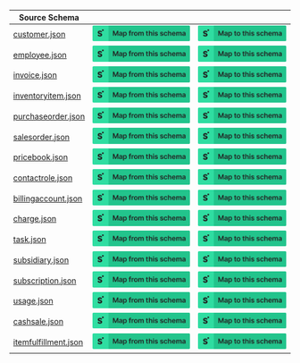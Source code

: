 | Source Schema                                                                                                          |                                                                                                                                                                                                                                                                                                           |                                                                                                                                                                                                                                                                                                     |
| ---------------------------------------------------------------------------------------------------------------------- | --------------------------------------------------------------------------------------------------------------------------------------------------------------------------------------------------------------------------------------------------------------------------------------------------------- | --------------------------------------------------------------------------------------------------------------------------------------------------------------------------------------------------------------------------------------------------------------------------------------------------- |
| [customer.json](https://raw.githubusercontent.com/Stedi/registry/main/schemas/netsuite/v1/customer.json)               | [![Map from this schema](/images/MapFromThisSchema.svg)](https://terminal.stedi.com/mappings/import?name=Mapping%20from%20Netsuite's%20customer%20schema&referrer=registry-repo&source_json_schema=https://raw.githubusercontent.com/Stedi/registry/main/schemas/netsuite/v1/customer.json)               | [![Map to this schema](/images/MapToThisSchema.svg)](https://terminal.stedi.com/mappings/import?name=Mapping%20to%20Netsuite's%20customer%20schema&referrer=registry-repo&target_json_schema=https://raw.githubusercontent.com/Stedi/registry/main/schemas/netsuite/v1/customer.json)               |
| [employee.json](https://raw.githubusercontent.com/Stedi/registry/main/schemas/netsuite/v1/employee.json)               | [![Map from this schema](/images/MapFromThisSchema.svg)](https://terminal.stedi.com/mappings/import?name=Mapping%20from%20Netsuite's%20employee%20schema&referrer=registry-repo&source_json_schema=https://raw.githubusercontent.com/Stedi/registry/main/schemas/netsuite/v1/employee.json)               | [![Map to this schema](/images/MapToThisSchema.svg)](https://terminal.stedi.com/mappings/import?name=Mapping%20to%20Netsuite's%20employee%20schema&referrer=registry-repo&target_json_schema=https://raw.githubusercontent.com/Stedi/registry/main/schemas/netsuite/v1/employee.json)               |
| [invoice.json](https://raw.githubusercontent.com/Stedi/registry/main/schemas/netsuite/v1/invoice.json)                 | [![Map from this schema](/images/MapFromThisSchema.svg)](https://terminal.stedi.com/mappings/import?name=Mapping%20from%20Netsuite's%20invoice%20schema&referrer=registry-repo&source_json_schema=https://raw.githubusercontent.com/Stedi/registry/main/schemas/netsuite/v1/invoice.json)                 | [![Map to this schema](/images/MapToThisSchema.svg)](https://terminal.stedi.com/mappings/import?name=Mapping%20to%20Netsuite's%20invoice%20schema&referrer=registry-repo&target_json_schema=https://raw.githubusercontent.com/Stedi/registry/main/schemas/netsuite/v1/invoice.json)                 |
| [inventoryitem.json](https://raw.githubusercontent.com/Stedi/registry/main/schemas/netsuite/v1/inventoryitem.json)     | [![Map from this schema](/images/MapFromThisSchema.svg)](https://terminal.stedi.com/mappings/import?name=Mapping%20from%20Netsuite's%20inventoryitem%20schema&referrer=registry-repo&source_json_schema=https://raw.githubusercontent.com/Stedi/registry/main/schemas/netsuite/v1/inventoryitem.json)     | [![Map to this schema](/images/MapToThisSchema.svg)](https://terminal.stedi.com/mappings/import?name=Mapping%20to%20Netsuite's%20inventoryitem%20schema&referrer=registry-repo&target_json_schema=https://raw.githubusercontent.com/Stedi/registry/main/schemas/netsuite/v1/inventoryitem.json)     |
| [purchaseorder.json](https://raw.githubusercontent.com/Stedi/registry/main/schemas/netsuite/v1/purchaseorder.json)     | [![Map from this schema](/images/MapFromThisSchema.svg)](https://terminal.stedi.com/mappings/import?name=Mapping%20from%20Netsuite's%20purchaseorder%20schema&referrer=registry-repo&source_json_schema=https://raw.githubusercontent.com/Stedi/registry/main/schemas/netsuite/v1/purchaseorder.json)     | [![Map to this schema](/images/MapToThisSchema.svg)](https://terminal.stedi.com/mappings/import?name=Mapping%20to%20Netsuite's%20purchaseorder%20schema&referrer=registry-repo&target_json_schema=https://raw.githubusercontent.com/Stedi/registry/main/schemas/netsuite/v1/purchaseorder.json)     |
| [salesorder.json](https://raw.githubusercontent.com/Stedi/registry/main/schemas/netsuite/v1/salesorder.json)           | [![Map from this schema](/images/MapFromThisSchema.svg)](https://terminal.stedi.com/mappings/import?name=Mapping%20from%20Netsuite's%20salesorder%20schema&referrer=registry-repo&source_json_schema=https://raw.githubusercontent.com/Stedi/registry/main/schemas/netsuite/v1/salesorder.json)           | [![Map to this schema](/images/MapToThisSchema.svg)](https://terminal.stedi.com/mappings/import?name=Mapping%20to%20Netsuite's%20salesorder%20schema&referrer=registry-repo&target_json_schema=https://raw.githubusercontent.com/Stedi/registry/main/schemas/netsuite/v1/salesorder.json)           |
| [pricebook.json](https://raw.githubusercontent.com/Stedi/registry/main/schemas/netsuite/v1/pricebook.json)             | [![Map from this schema](/images/MapFromThisSchema.svg)](https://terminal.stedi.com/mappings/import?name=Mapping%20from%20Netsuite's%20pricebook%20schema&referrer=registry-repo&source_json_schema=https://raw.githubusercontent.com/Stedi/registry/main/schemas/netsuite/v1/pricebook.json)             | [![Map to this schema](/images/MapToThisSchema.svg)](https://terminal.stedi.com/mappings/import?name=Mapping%20to%20Netsuite's%20pricebook%20schema&referrer=registry-repo&target_json_schema=https://raw.githubusercontent.com/Stedi/registry/main/schemas/netsuite/v1/pricebook.json)             |
| [contactrole.json](https://raw.githubusercontent.com/Stedi/registry/main/schemas/netsuite/v1/contactrole.json)         | [![Map from this schema](/images/MapFromThisSchema.svg)](https://terminal.stedi.com/mappings/import?name=Mapping%20from%20Netsuite's%20contactrole%20schema&referrer=registry-repo&source_json_schema=https://raw.githubusercontent.com/Stedi/registry/main/schemas/netsuite/v1/contactrole.json)         | [![Map to this schema](/images/MapToThisSchema.svg)](https://terminal.stedi.com/mappings/import?name=Mapping%20to%20Netsuite's%20contactrole%20schema&referrer=registry-repo&target_json_schema=https://raw.githubusercontent.com/Stedi/registry/main/schemas/netsuite/v1/contactrole.json)         |
| [billingaccount.json](https://raw.githubusercontent.com/Stedi/registry/main/schemas/netsuite/v1/billingaccount.json)   | [![Map from this schema](/images/MapFromThisSchema.svg)](https://terminal.stedi.com/mappings/import?name=Mapping%20from%20Netsuite's%20billingaccount%20schema&referrer=registry-repo&source_json_schema=https://raw.githubusercontent.com/Stedi/registry/main/schemas/netsuite/v1/billingaccount.json)   | [![Map to this schema](/images/MapToThisSchema.svg)](https://terminal.stedi.com/mappings/import?name=Mapping%20to%20Netsuite's%20billingaccount%20schema&referrer=registry-repo&target_json_schema=https://raw.githubusercontent.com/Stedi/registry/main/schemas/netsuite/v1/billingaccount.json)   |
| [charge.json](https://raw.githubusercontent.com/Stedi/registry/main/schemas/netsuite/v1/charge.json)                   | [![Map from this schema](/images/MapFromThisSchema.svg)](https://terminal.stedi.com/mappings/import?name=Mapping%20from%20Netsuite's%20charge%20schema&referrer=registry-repo&source_json_schema=https://raw.githubusercontent.com/Stedi/registry/main/schemas/netsuite/v1/charge.json)                   | [![Map to this schema](/images/MapToThisSchema.svg)](https://terminal.stedi.com/mappings/import?name=Mapping%20to%20Netsuite's%20charge%20schema&referrer=registry-repo&target_json_schema=https://raw.githubusercontent.com/Stedi/registry/main/schemas/netsuite/v1/charge.json)                   |
| [task.json](https://raw.githubusercontent.com/Stedi/registry/main/schemas/netsuite/v1/task.json)                       | [![Map from this schema](/images/MapFromThisSchema.svg)](https://terminal.stedi.com/mappings/import?name=Mapping%20from%20Netsuite's%20task%20schema&referrer=registry-repo&source_json_schema=https://raw.githubusercontent.com/Stedi/registry/main/schemas/netsuite/v1/task.json)                       | [![Map to this schema](/images/MapToThisSchema.svg)](https://terminal.stedi.com/mappings/import?name=Mapping%20to%20Netsuite's%20task%20schema&referrer=registry-repo&target_json_schema=https://raw.githubusercontent.com/Stedi/registry/main/schemas/netsuite/v1/task.json)                       |
| [subsidiary.json](https://raw.githubusercontent.com/Stedi/registry/main/schemas/netsuite/v1/subsidiary.json)           | [![Map from this schema](/images/MapFromThisSchema.svg)](https://terminal.stedi.com/mappings/import?name=Mapping%20from%20Netsuite's%20subsidiary%20schema&referrer=registry-repo&source_json_schema=https://raw.githubusercontent.com/Stedi/registry/main/schemas/netsuite/v1/subsidiary.json)           | [![Map to this schema](/images/MapToThisSchema.svg)](https://terminal.stedi.com/mappings/import?name=Mapping%20to%20Netsuite's%20subsidiary%20schema&referrer=registry-repo&target_json_schema=https://raw.githubusercontent.com/Stedi/registry/main/schemas/netsuite/v1/subsidiary.json)           |
| [subscription.json](https://raw.githubusercontent.com/Stedi/registry/main/schemas/netsuite/v1/subscription.json)       | [![Map from this schema](/images/MapFromThisSchema.svg)](https://terminal.stedi.com/mappings/import?name=Mapping%20from%20Netsuite's%20subscription%20schema&referrer=registry-repo&source_json_schema=https://raw.githubusercontent.com/Stedi/registry/main/schemas/netsuite/v1/subscription.json)       | [![Map to this schema](/images/MapToThisSchema.svg)](https://terminal.stedi.com/mappings/import?name=Mapping%20to%20Netsuite's%20subscription%20schema&referrer=registry-repo&target_json_schema=https://raw.githubusercontent.com/Stedi/registry/main/schemas/netsuite/v1/subscription.json)       |
| [usage.json](https://raw.githubusercontent.com/Stedi/registry/main/schemas/netsuite/v1/usage.json)                     | [![Map from this schema](/images/MapFromThisSchema.svg)](https://terminal.stedi.com/mappings/import?name=Mapping%20from%20Netsuite's%20usage%20schema&referrer=registry-repo&source_json_schema=https://raw.githubusercontent.com/Stedi/registry/main/schemas/netsuite/v1/usage.json)                     | [![Map to this schema](/images/MapToThisSchema.svg)](https://terminal.stedi.com/mappings/import?name=Mapping%20to%20Netsuite's%20usage%20schema&referrer=registry-repo&target_json_schema=https://raw.githubusercontent.com/Stedi/registry/main/schemas/netsuite/v1/usage.json)                     |
| [cashsale.json](https://raw.githubusercontent.com/Stedi/registry/main/schemas/netsuite/v1/cashsale.json)               | [![Map from this schema](/images/MapFromThisSchema.svg)](https://terminal.stedi.com/mappings/import?name=Mapping%20from%20Netsuite's%20cashsale%20schema&referrer=registry-repo&source_json_schema=https://raw.githubusercontent.com/Stedi/registry/main/schemas/netsuite/v1/cashsale.json)               | [![Map to this schema](/images/MapToThisSchema.svg)](https://terminal.stedi.com/mappings/import?name=Mapping%20to%20Netsuite's%20cashsale%20schema&referrer=registry-repo&target_json_schema=https://raw.githubusercontent.com/Stedi/registry/main/schemas/netsuite/v1/cashsale.json)               |
| [itemfulfillment.json](https://raw.githubusercontent.com/Stedi/registry/main/schemas/netsuite/v1/itemfulfillment.json) | [![Map from this schema](/images/MapFromThisSchema.svg)](https://terminal.stedi.com/mappings/import?name=Mapping%20from%20Netsuite's%20itemfulfillment%20schema&referrer=registry-repo&source_json_schema=https://raw.githubusercontent.com/Stedi/registry/main/schemas/netsuite/v1/itemfulfillment.json) | [![Map to this schema](/images/MapToThisSchema.svg)](https://terminal.stedi.com/mappings/import?name=Mapping%20to%20Netsuite's%20itemfulfillment%20schema&referrer=registry-repo&target_json_schema=https://raw.githubusercontent.com/Stedi/registry/main/schemas/netsuite/v1/itemfulfillment.json) |